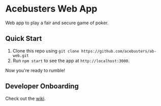 # Acebusters Web App

Web app to play a fair and secure game of poker.

## Quick Start

1. Clone this repo using `git clone https://github.com/acebusters/ab-web.git`
2. Run `npm start` to see the app at `http://localhost:3000`.

Now you're ready to rumble!

## Developer Onboarding

Check out the [wiki](https://github.com/acebusters/ab-web/wiki/Developer-Onboarding).
